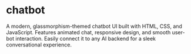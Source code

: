 # chatbot
A modern, glassmorphism-themed chatbot UI built with HTML, CSS, and JavaScript. Features animated chat, responsive design, and smooth user-bot interaction. Easily connect it to any AI backend for a sleek conversational experience.
